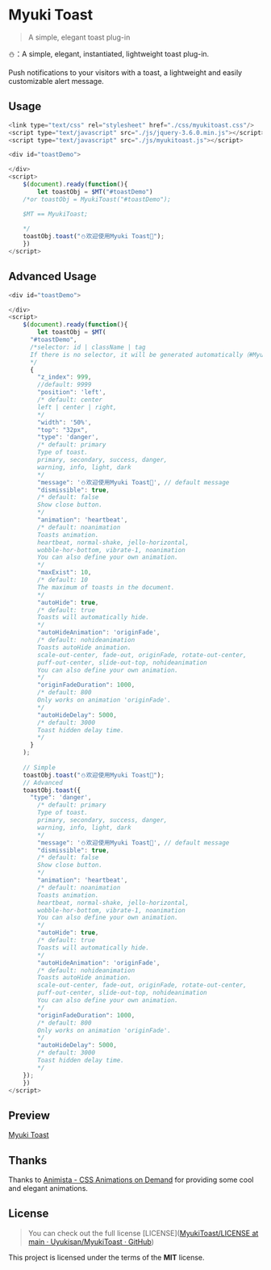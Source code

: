 # Myuki Toast
> A simple, elegant toast plug-in

⛄️：A simple, elegant, instantiated, lightweight toast plug-in.

Push notifications to your visitors with a toast, a lightweight and easily customizable alert message.

## Usage

```javascript
<link type="text/css" rel="stylesheet" href="./css/myukitoast.css"/>
<script type="text/javascript" src="./js/jquery-3.6.0.min.js"></script>
<script type="text/javascript" src="./js/myukitoast.js"></script>
```

```javascript
<div id="toastDemo">

</div>
<script>
	$(document).ready(function(){
		let toastObj = $MT("#toastDemo") 
    /*or toastObj = MyukiToast("#toastDemo");

    $MT == MyukiToast;
    
    */
    toastObj.toast("⛄️欢迎使用Myuki Toast👏");
	})
</script>
```

## Advanced Usage

```javascript
<div id="toastDemo">

</div>
<script>
	$(document).ready(function(){
		let toastObj = $MT(
      "#toastDemo", 
      /*selector: id | className | tag
      If there is no selector, it will be generated automatically（#MyukiToast-timestamp）
      */
      {
        "z_index": 999, 
        //default: 9999
        "position": 'left',
        /* default: center
        left | center | right,
        */
        "width": '50%',
        "top": "32px",
        "type": 'danger',
        /* default: primary
        Type of toast.
        primary, secondary, success, danger,
        warning, info, light, dark
        */
        "message": '⛄️欢迎使用Myuki Toast👏', // default message
        "dismissible": true, 
        /* default: false
        Show close button.
        */
        "animation": 'heartbeat', 
        /* default: noanimation
        Toasts animation.
        heartbeat, normal-shake, jello-horizontal, 
        wobble-hor-bottom, vibrate-1, noanimation
        You can also define your own animation.
        */
        "maxExist": 10, 
        /* default: 10
        The maximum of toasts in the document.
        */
        "autoHide": true,
        /* default: true
        Toasts will automatically hide.
        */
        "autoHideAnimation": 'originFade',
        /* default: nohideanimation
        Toasts autoHide animation.
        scale-out-center, fade-out, originFade, rotate-out-center,
        puff-out-center, slide-out-top, nohideanimation
        You can also define your own animation.
        */
        "originFadeDuration": 1000,
        /* default: 800
        Only works on animation 'originFade'.
        */
        "autoHideDelay": 5000,
        /* default: 3000
        Toast hidden delay time.
        */
      }
    );
  	
  	// Simple
  	toastObj.toast("⛄️欢迎使用Myuki Toast👏");
  	// Advanced
  	toastObj.toast({
      "type": 'danger',
        /* default: primary
        Type of toast.
        primary, secondary, success, danger,
        warning, info, light, dark
        */
        "message": '⛄️欢迎使用Myuki Toast👏', // default message
        "dismissible": true, 
        /* default: false
        Show close button.
        */
        "animation": 'heartbeat', 
        /* default: noanimation
        Toasts animation.
        heartbeat, normal-shake, jello-horizontal, 
        wobble-hor-bottom, vibrate-1, noanimation
        You can also define your own animation.
        */
        "autoHide": true,
        /* default: true
        Toasts will automatically hide.
        */
        "autoHideAnimation": 'originFade',
        /* default: nohideanimation
        Toasts autoHide animation.
        scale-out-center, fade-out, originFade, rotate-out-center,
        puff-out-center, slide-out-top, nohideanimation
        You can also define your own animation.
        */
        "originFadeDuration": 1000,
        /* default: 800
        Only works on animation 'originFade'.
        */
        "autoHideDelay": 5000,
        /* default: 3000
        Toast hidden delay time.
        */
    });
	})
</script>
```

## Preview

[Myuki Toast](https://mt.stackblog.eu.org)

## Thanks

Thanks to [Animista - CSS Animations on Demand](https://animista.net/) for providing some cool and elegant animations.

## License

> You can check out the full license [LICENSE]([MyukiToast/LICENSE at main · Uyukisan/MyukiToast · GitHub](https://github.com/Uyukisan/MyukiToast/blob/main/LICENSE))

This project is licensed under the terms of the **MIT** license.
